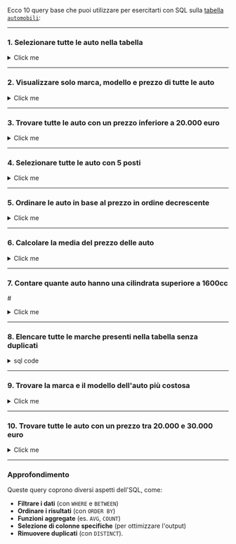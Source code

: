Ecco 10 query base che puoi utilizzare per esercitarti con SQL sulla [tabella `automobili`](../09_data/automobili.sql):

---

### 1. **Selezionare tutte le auto nella tabella**

<details>
  <summary>Click me</summary>
  ```sql
SELECT * 
FROM automobili;
```
</details>

---

### 2. **Visualizzare solo marca, modello e prezzo di tutte le auto**

<details>
  <summary>Click me</summary>
  ```sql
SELECT marca, modello, prezzo 
FROM automobili;
```
</details>

---

### 3. **Trovare tutte le auto con un prezzo inferiore a 20.000 euro**

<details>
  <summary>Click me</summary>
  ```sql
SELECT * 
FROM automobili 
WHERE prezzo < 20000;
```
</details>

---

### 4. **Selezionare tutte le auto con 5 posti**

<details>
  <summary>Click me</summary>
  ```sql
SELECT * 
FROM automobili 
WHERE posti = 5;
```
</details>

---

### 5. **Ordinare le auto in base al prezzo in ordine decrescente**

<details>
  <summary>Click me</summary>
  ```sql
SELECT * 
FROM automobili 
ORDER BY prezzo DESC;
```
</details>

---

### 6. **Calcolare la media del prezzo delle auto**

<details>
  <summary>Click me</summary>
  ```sql
SELECT AVG(prezzo) AS media_prezzo 
FROM automobili;
```
</details>

---

### 7. **Contare quante auto hanno una cilindrata superiore a 1600cc**

#<details>
  <summary>Click me</summary>
  ```sql
SELECT COUNT(*) AS auto_grandi_cilindrata 
FROM automobili 
WHERE cilindrata > 1600;
```
</details>

---

### 8. **Elencare tutte le marche presenti nella tabella senza duplicati**

<details>
  <summary>sql code</summary>
  ```sql
SELECT DISTINCT marca 
FROM automobili;
```
</details>

---

### 9. **Trovare la marca e il modello dell'auto più costosa**

<details>
  <summary>Click me</summary>
  ```sql
SELECT marca, modello, prezzo 
FROM automobili 
ORDER BY prezzo DESC 
LIMIT 1;
```
</details>

---

### 10. **Trovare tutte le auto con un prezzo tra 20.000 e 30.000 euro**

<details>
  <summary>Click me</summary>
  ```sql
SELECT * 
FROM automobili 
WHERE prezzo BETWEEN 20000 AND 30000;
```
</details>

---

### Approfondimento

Queste query coprono diversi aspetti dell'SQL, come:

- **Filtrare i dati** (con `WHERE` e `BETWEEN`)
- **Ordinare i risultati** (con `ORDER BY`)
- **Funzioni aggregate** (es. `AVG`, `COUNT`)
- **Selezione di colonne specifiche** (per ottimizzare l'output)
- **Rimuovere duplicati** (con `DISTINCT`).

